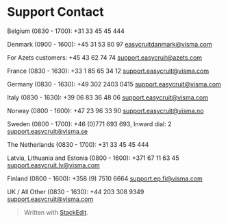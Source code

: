 # Support Contact

Belgium (0830 - 1700):
+31 33 45 45 444

Denmark (0900 - 1600):
+45 31 53 80 97
[easycruitdanmark@visma.com](mailto:easycruitdanmark@visma.com)

For Azets customers:
+45 43 62 74 74
[support.easycruit@azets.com](mailto:support.easycruit@azets.com)

France (0830 - 1630):
+33 1 85 65 34 12
[support.easycruit@visma.com](mailto:support.easycruit@visma.com)

Germany (0830 - 1630):
+49 302 2403 0415
[support.easycruit@visma.com](mailto:support.easycruit@visma.com)

Italy (0830 - 1630):
+39 06 83 36 48 06
[support.easycruit@visma.com](mailto:support.easycruit@visma.com)

Norway (0800 - 1600):
+47 23 96 33 90
[support.easycruit@visma.no](mailto:support.easycruit@visma.no)

Sweden (0800 - 1700):
+46 (0)771 693 693, Inward dial: 2
[support.easycruit@visma.se](mailto:support.easycruit@visma.se)

The Netherlands (0830 - 1700):
+31 33 45 45 444

Latvia, Lithuania and Estonia (0800 - 1600):
+371 67 11 63 45
[support.easycruit.lv@visma.com](mailto:support.easycruit.lv@visma.com)

Finland (0800 - 1600):
+358 (9) 7510 6664
[support.ep.fi@visma.com](mailto:support.ep.fi@visma.com)

UK / All Other (0830 - 1630):
+44 203 308 9349
[support.easycruit@visma.com](mailto:support.easycruit@visma.com)


> Written with [StackEdit](https://stackedit.io/).
<!--stackedit_data:
eyJoaXN0b3J5IjpbMjA5OTAyNzg0NV19
-->